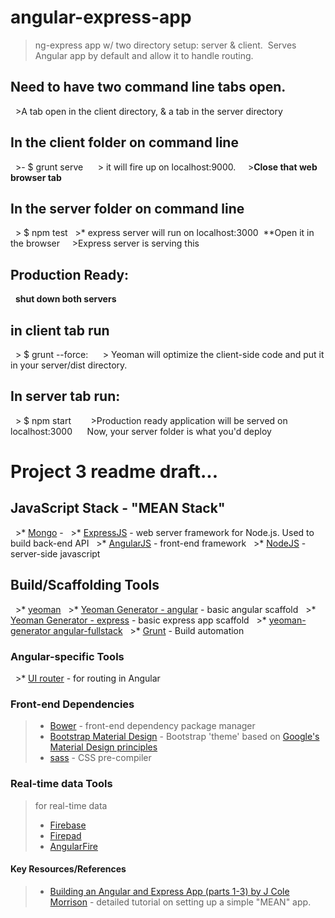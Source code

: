 # angular-express-app

> ng-express app w/ two directory setup: server &amp; client.  Serves Angular app by default and allow it to handle routing. 

## Need to have two command line tabs open. 
  >A tab open in the client directory, & a tab in the server directory

## In the client folder on command line 
  >- $ grunt serve 
  
  > it will fire up on localhost:9000. 
    >**Close that web browser tab**

## In the server folder on command line 
  > $ npm test 
  >* express server will run on localhost:3000  **Open it in the browser 
    >Express server is serving this

## Production Ready:
  **shut down both servers**
  
## in client tab run
  > $ grunt --force:
  
  > Yeoman will optimize the client-side code and put it in your server/dist directory. 

## In server tab run:

  > $ npm start
  
    >Production ready application will be served on localhost:3000
  
  Now, your server folder is what you'd deploy

# Project 3 readme draft...
## JavaScript Stack - "MEAN Stack"
  >* [Mongo](http://docs.mongodb.org/manual/) - 
  >* [ExpressJS](http://expressjs.com/starter/installing.html) - web server framework for Node.js. Used to build back-end API
  >* [AngularJS](https://angularjs.org/) - front-end framework
  >* [NodeJS](http://nodejs.org/) - server-side javascript
 
## Build/Scaffolding Tools
  >* [yeoman](http://yeoman.io/)
  >* [Yeoman Generator - angular](https://github.com/yeoman/generator-angular) - basic angular scaffold
  >* [Yeoman Generator - express](https://github.com/petecoop/generator-express) - basic express app scaffold
  >* [yeoman-generator angular-fullstack](https://github.com/DaftMonk/generator-angular-fullstack#controller)
  >* [Grunt](http://gruntjs.com/) - Build automation

### Angular-specific Tools
  >* [UI router](https://github.com/angular-ui/ui-router) - for routing in Angular

### Front-end Dependencies
>* [Bower](http://bower.io/) - front-end dependency package manager
>* [Bootstrap Material Design](http://fezvrasta.github.io/bootstrap-material-design/) - Bootstrap 'theme' based on [Google's Material Design principles](http://www.google.com/design/spec/material-design/introduction.html)
>* [sass](http://sass-lang.com/) - CSS pre-compiler

### Real-time data Tools
> for real-time data
>* [Firebase]()
>* [Firepad]()
>* [AngularFire]()

#### Key Resources/References
>* [Building an Angular and Express App (parts 1-3) by J Cole Morrison](http://start.jcolemorrison.com/building-an-angular-and-express-app-part-1/) - detailed tutorial on setting up a simple "MEAN" app.